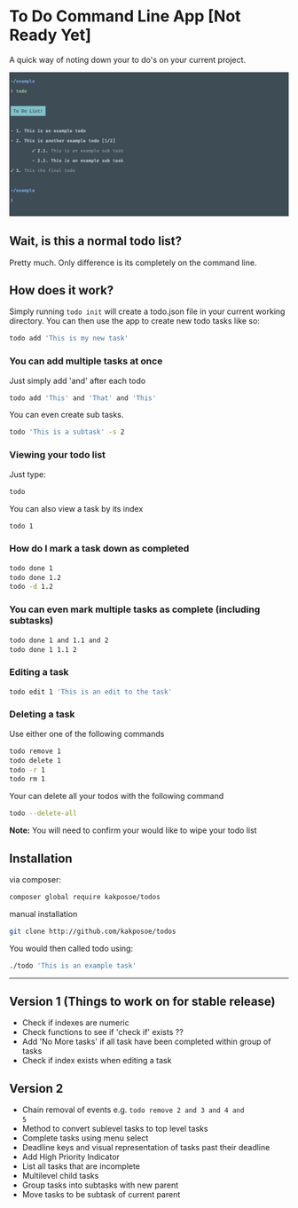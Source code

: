 # To Do Command Line App [Not Ready Yet]

A quick way of noting down your to do's on your current project.

![Todo App](example.png)

## Wait, is this a normal todo list?
Pretty much. Only difference is its completely on the command line. 

## How does it work?
Simply running ```todo init``` will create a todo.json file in your current working directory. You can then use the app to create new todo tasks like so:
```bash
todo add 'This is my new task'
```

### You can add multiple tasks at once
Just simply add 'and' after each todo  
```bash
todo add 'This' and 'That' and 'This'
```

You can even create sub tasks.  
```bash
todo 'This is a subtask' -s 2
```

### Viewing your todo list
Just type:
```bash
todo
```

You can also view a task by its index
```bash
todo 1
```

### How do I mark a task down as completed
```bash
todo done 1
todo done 1.2
todo -d 1.2
```

### You can even mark multiple tasks as complete (including subtasks)
```bash
todo done 1 and 1.1 and 2
todo done 1 1.1 2
```

### Editing a task
```bash
todo edit 1 'This is an edit to the task'
```

### Deleting a task
Use either one of the following commands
```bash
todo remove 1
todo delete 1
todo -r 1
todo rm 1
```

Your can delete all your todos with the following command 
```bash
todo --delete-all
```
**Note:** You will need to confirm your would like to wipe your todo list

## Installation
via composer:
```bash
composer global require kakposoe/todos
```

manual installation
```bash
git clone http://github.com/kakposoe/todos 
```

You would then called todo using:
```bash
./todo 'This is an example task'
```

___

## Version 1 (Things to work on for stable release)
- Check if indexes are numeric
- Check functions to see if 'check if' exists ??
- Add 'No More tasks' if all task have been completed within group of tasks
- Check if index exists when editing a task

## Version 2
- Chain removal of events e.g. <code>todo remove 2 and 3 and 4 and 5</code>
- Method to convert sublevel tasks to top level tasks
- Complete tasks using menu select
- Deadline keys and visual representation of tasks past their deadline
- Add High Priority Indicator
- List all tasks that are incomplete
- Multilevel child tasks
- Group tasks into subtasks with new parent
- Move tasks to be subtask of current parent
